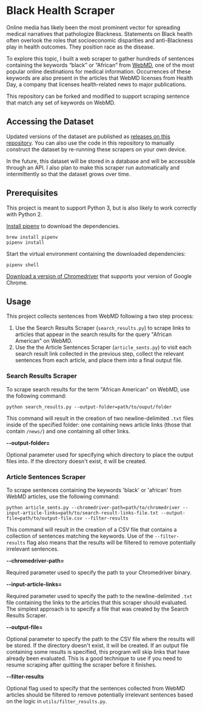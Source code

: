 # Black Health Scraper
Online media has likely been the most prominent vector for spreading medical narratives that pathologize Blackness. Statements on Black health often overlook the roles that socioeconomic disparities and anti-Blackness play in health outcomes. They position race as the disease. 

To explore this topic, I built a web scraper to gather hundreds of sentences containing the keywords “black” or “African” from [WebMD](https://www.webmd.com/), one of the most popular online destinations for medical information. Occurrences of these keywords are also present in the articles that WebMD licenses from Health Day, a company that licenses health-related news to major publications.

This repository can be forked and modified to support scraping sentence that match any set of keywords on WebMD.

## Accessing the Dataset
Updated versions of the dataset are published as [releases on this repository](https://github.com/bomanimc/black-health-scraper/releases). You can also use the code in this repository to manually construct the dataset by re-running these scrapers on your own device.

In the future, this dataset will be stored in a database and will be accessible through an API. I also plan to make this scraper run automatically and intermittently so that the dataset grows over time.

## Prerequisites
This project is meant to support Python 3, but is also likely to work correctly with Python 2. 

[Install pipenv](https://github.com/pypa/pipenv#installation) to download the dependencies.
```
brew install pipenv
pipenv install
```

Start the virtual environment containing the downloaded dependencies:
```
pipenv shell
```

[Download a version of Chromedriver](https://chromedriver.chromium.org/downloads) that supports your version of Google Chrome.

## Usage
This project collects sentences from WebMD following a two step process:
1. Use the Search Results Scraper (`search_results.py`) to scrape links to articles that appear in the search results for the query "African American" on WebMD.
2. Use the the Article Sentences Scraper (`article_sents.py`) to visit each search result link collected in the previous step, collect the relevant sentences from each article, and place them into a final output file. 

### Search Results Scraper
To scrape search results for the term "African American" on WebMD, use the following command:

```
python search_results.py --output-folder=path/to/ouput/folder
```

This command will result in the creation of two newline-delimited `.txt` files inside of the specified folder: one containing news article links (those that contain `/news/`) and one containing all other links.

**--output-folder=**

Optional parameter used for specifying which directory to place the output files into. If the directory doesn't exist, it will be created.

### Article Sentences Scraper
To scrape sentences containing the keywords 'black' or 'african' from WebMD articles, use the following command:

```
python article_sents.py --chromedriver-path=path/to/chromedriver --input-article-links=path/to/search-result-links-file.txt --output-file=path/to/output-file.csv --filter-results
```
This command will result in the creation of a CSV file that contains a collection of sentences matching the keywords. Use of the `--filter-results` flag also means that the results will be filtered to remove potentially irrelevant sentences.

**--chromedriver-path=**

Required parameter used to specify the path to your Chromedriver binary.

**--input-article-links=**

Required parameter used to specify the path to the newline-delimited `.txt` file containing the links to the articles that this scraper should evaluated. The simplest approach is to specify a file that was created by the Search Results Scraper.

**--output-file=**

Optional parameter to specify the path to the CSV file where the results will be stored. If the directory doesn't exist, it will be created. If an output file containing some results is specified, this program will skip links that have already been evaluated. This is a good technique to use if you need to resume scraping after quitting the scraper before it finishes.

**--filter-results**

Optional flag used to specify that the sentences collected from WebMD articles should be filtered to remove potentially irrelevant sentences based on the logic in `utils/filter_results.py`.
